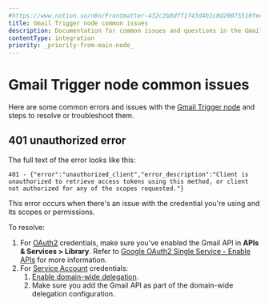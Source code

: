 ```yaml
---
#https://www.notion.so/n8n/Frontmatter-432c2b8dff1f43d4b1c8d20075510fe4
title: Gmail Trigger node common issues
description: Documentation for common issues and questions in the Gmail Trigger node in n8n, a workflow automation platform. Includes details of the issue and suggested solutions.
contentType: integration
priority: _priority-from-main-node_
---
```


# Gmail Trigger node common issues

Here are some common errors and issues with the [Gmail Trigger node](/integrations/builtin/trigger-nodes/n8n-nodes-base.gmailtrigger/) and steps to resolve or troubleshoot them.


## 401 unauthorized error

The full text of the error looks like this:
<!--vale off-->
```
401 - {"error":"unauthorized_client","error_description":"Client is unauthorized to retrieve access tokens using this method, or client not authorized for any of the scopes requested."}
```
<!--vale on-->

This error occurs when there's an issue with the credential you're using and its scopes or permissions.

To resolve:

1. For [OAuth2](/integrations/builtin/credentials/google/oauth-single-service/) credentials, make sure you've enabled the Gmail API in **APIs & Services > Library**. Refer to [Google OAuth2 Single Service - Enable APIs](/integrations/builtin/credentials/google/oauth-single-service/#enable-apis) for more information.
2. For [Service Account](/integrations/builtin/credentials/google/service-account/) credentials:
    1. [Enable domain-wide delegation](/integrations/builtin/credentials/google/service-account/#enable-domain-wide-delegation).
    2. Make sure you add the Gmail API as part of the domain-wide delegation configuration.
